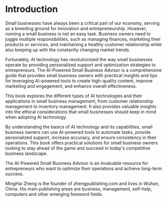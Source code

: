 # Introduction

Small businesses have always been a critical part of our economy, serving as a breeding ground for innovation and entrepreneurship. However, running a small business is not an easy task. Business owners need to juggle multiple responsibilities, such as managing finances, marketing their products or services, and maintaining a healthy customer relationship while also keeping up with the constantly changing market trends.

Fortunately, AI technology has revolutionized the way small businesses operate by providing personalized support and optimization strategies to entrepreneurs. The AI-Powered Small Business Advisor is a comprehensive guide that provides small business owners with practical insights and tips for leveraging AI-powered tools to create high-quality content, improve marketing and engagement, and enhance overall effectiveness.

This book explores the different types of AI technologies and their applications in small business management, from customer relationship management to inventory management. It also provides valuable insights into the ethical considerations that small businesses should keep in mind when adopting AI technology.

By understanding the basics of AI technology and its capabilities, small business owners can use AI-powered tools to automate tasks, provide personalized support, increase accuracy, and ensure consistency in their operations. This book offers practical solutions for small business owners looking to stay ahead of the game and succeed in today's competitive business landscape.

The AI-Powered Small Business Advisor is an invaluable resource for entrepreneurs who want to optimize their operations and achieve long-term success.

MingHai Zheng is the founder of zhengpublishing.com and lives in Wuhan, China. His main publishing areas are business, management, self-help, computers and other emerging foreword fields.
